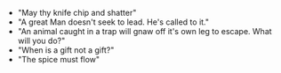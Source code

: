 * "May thy knife chip and shatter"
* "A great Man doesn't seek to lead. He's called to it."
* "An animal caught in a trap will gnaw off it's own leg to escape. What will you do?"
* "When is a gift not a gift?"
* "The spice must flow"
